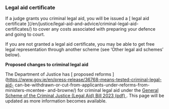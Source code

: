 ###  **Legal aid certificate**

If a judge grants you criminal legal aid, you will be issued a [ legal aid
certificate ](/en/justice/legal-aid-and-advice/criminal-legal-aid-
certificates/) to cover any costs associated with preparing your defence and
going to court.

If you are not granted a legal aid certificate, you may be able to get free
legal representation through another scheme (see ‘Other legal aid schemes’
below).

**Proposed changes to criminal legal aid**

The Department of Justice has [ proposed reforms
](https://www.gov.ie/en/press-release/36768-means-tested-criminal-legal-aid-
can-be-withdrawn-or-cut-from-applicants-under-reforms-from-ministers-mcentee-
and-browne/) for criminal legal aid under the [ General Scheme of the Criminal
Justice (Legal Aid) Bill 2023 (pdf)
](https://www.gov.ie/pdf/?file=https://assets.gov.ie/263924/c32b1cc8-6c6b-4112-a505-48cd3cb73b96.pdf#page=null)
. This page will be updated as more information becomes available.
